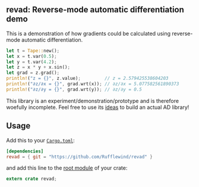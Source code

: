 ## revad: Reverse-mode automatic differentiation demo

This is a demonstration of how gradients could be calculated using reverse-mode automatic differentiation.

~~~rust
let t = Tape::new();
let x = t.var(0.5);
let y = t.var(4.2);
let z = x * y + x.sin();
let grad = z.grad();
println!("z = {}", z.value);         // z = 2.579425538604203
println!("∂z/∂x = {}", grad.wrt(x)); // ∂z/∂x = 5.077582561890373
println!("∂z/∂y = {}", grad.wrt(y)); // ∂z/∂y = 0.5
~~~

This library is an experiment/demonstration/prototype and is therefore woefully incomplete.  Feel free to use its [ideas](ideas.md) to build an actual AD library!

## Usage

Add this to your [`Cargo.toml`](http://doc.crates.io/specifying-dependencies.html):

~~~toml
[dependencies]
revad = { git = "https://github.com/Rufflewind/revad" }
~~~

and add this line to the [root module](https://doc.rust-lang.org/book/crates-and-modules.html#basic-terminology-crates-and-modules) of your crate:

~~~rust
extern crate revad;
~~~
